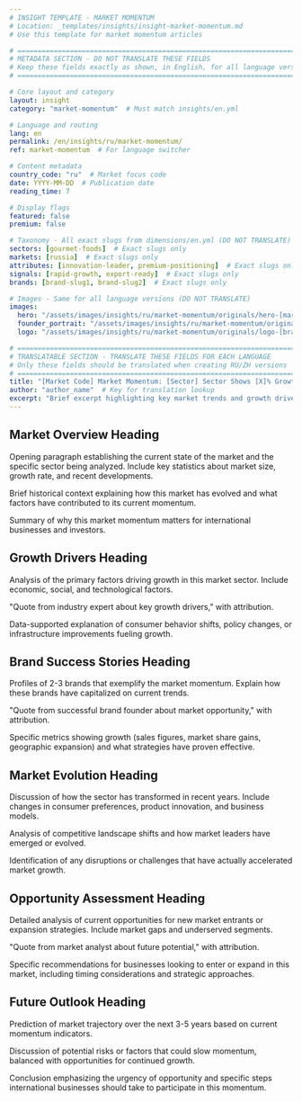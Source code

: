 ```yaml
---
# INSIGHT TEMPLATE - MARKET MOMENTUM
# Location: _templates/insights/insight-market-momentum.md
# Use this template for market momentum articles

# ============================================================================
# METADATA SECTION - DO NOT TRANSLATE THESE FIELDS
# Keep these fields exactly as shown, in English, for all language versions
# ============================================================================

# Core layout and category
layout: insight
category: "market-momentum"  # Must match insights/en.yml

# Language and routing
lang: en
permalink: /en/insights/ru/market-momentum/
ref: market-momentum  # For language switcher

# Content metadata
country_code: "ru"  # Market focus code
date: YYYY-MM-DD  # Publication date
reading_time: 7

# Display flags
featured: false
premium: false

# Taxonomy - All exact slugs from dimensions/en.yml (DO NOT TRANSLATE)
sectors: [gourmet-foods]  # Exact slugs only
markets: [russia]  # Exact slugs only
attributes: [innovation-leader, premium-positioning]  # Exact slugs only
signals: [rapid-growth, export-ready]  # Exact slugs only
brands: [brand-slug1, brand-slug2]  # Exact slugs only

# Images - Same for all language versions (DO NOT TRANSLATE)
images:
  hero: "/assets/images/insights/ru/market-momentum/originals/hero-[market-scene].jpg"
  founder_portrait: "/assets/images/insights/ru/market-momentum/originals/founder-portrait-[name].jpg"  # Optional
  logo: "/assets/images/insights/ru/market-momentum/originals/logo-[brand-name].jpg"  # Optional

# ============================================================================
# TRANSLATABLE SECTION - TRANSLATE THESE FIELDS FOR EACH LANGUAGE
# Only these fields should be translated when creating RU/ZH versions
# ============================================================================
title: "[Market Code] Market Momentum: [Sector] Sector Shows [X]% Growth"
author: "author_name"  # Key for translation lookup
excerpt: "Brief excerpt highlighting key market trends and growth drivers (1-2 sentences)"
---
```


## Market Overview Heading

Opening paragraph establishing the current state of the market and the specific sector being analyzed. Include key statistics about market size, growth rate, and recent developments.

Brief historical context explaining how this market has evolved and what factors have contributed to its current momentum.

Summary of why this market momentum matters for international businesses and investors.

## Growth Drivers Heading

Analysis of the primary factors driving growth in this market sector. Include economic, social, and technological factors.

"Quote from industry expert about key growth drivers," with attribution.

Data-supported explanation of consumer behavior shifts, policy changes, or infrastructure improvements fueling growth.

## Brand Success Stories Heading

Profiles of 2-3 brands that exemplify the market momentum. Explain how these brands have capitalized on current trends.

"Quote from successful brand founder about market opportunity," with attribution.

Specific metrics showing growth (sales figures, market share gains, geographic expansion) and what strategies have proven effective.

## Market Evolution Heading

Discussion of how the sector has transformed in recent years. Include changes in consumer preferences, product innovation, and business models.

Analysis of competitive landscape shifts and how market leaders have emerged or evolved.

Identification of any disruptions or challenges that have actually accelerated market growth.

## Opportunity Assessment Heading

Detailed analysis of current opportunities for new market entrants or expansion strategies. Include market gaps and underserved segments.

"Quote from market analyst about future potential," with attribution.

Specific recommendations for businesses looking to enter or expand in this market, including timing considerations and strategic approaches.

## Future Outlook Heading

Prediction of market trajectory over the next 3-5 years based on current momentum indicators.

Discussion of potential risks or factors that could slow momentum, balanced with opportunities for continued growth.

Conclusion emphasizing the urgency of opportunity and specific steps international businesses should take to participate in this momentum.